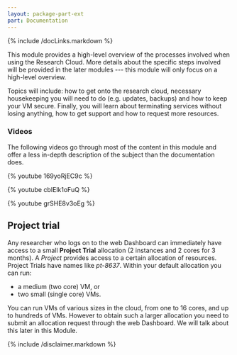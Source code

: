 ```yaml
---
layout: package-part-ext
part: Documentation
---
```

{% include /docLinks.markdown %}


This module provides a high-level overview of the processes involved when using the Research Cloud. More details about the specific steps involved will be provided in the later modules --- this module will only focus on a high-level overview.

Topics will include: how to get onto the research cloud, necessary housekeeping you will need to do (e.g. updates, backups) and how to keep your VM secure. Finally, you will learn about terminating services without losing anything, how to get support and how to request more resources.


### Videos

The following videos go through most of the content in this module and offer a less in-depth description of the subject than the documentation does.

{% youtube 169yoRjEC9c %}

{% youtube cbIElk1oFuQ %}

{% youtube grSHE8v3oEg %}




## Project trial

Any researcher who logs on to the web Dashboard can immediately have access to a small **Project Trial** allocation (2 instances and 2 cores for 3 months). A *Project* provides access to a certain allocation of resources.
Project Trials have names like *pt-8637*. 
Within your default allocation you can run:    

* a medium (two core) VM, or
* two small (single core) VMs.

You can run VMs of various sizes in the cloud, from one to 16 cores, and up to hundreds of VMs.
However to obtain such a larger allocation you need to submit an allocation request through the web Dashboard. We will talk about this later in this Module.




{% include /disclaimer.markdown %}



